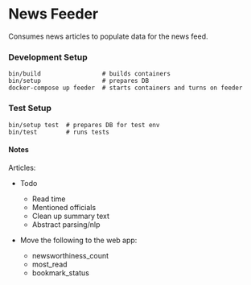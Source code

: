 # News Feeder
Consumes news articles to populate data for the news feed.

### Development Setup
    bin/build                 # builds containers
    bin/setup                 # prepares DB
    docker-compose up feeder  # starts containers and turns on feeder

### Test Setup
    bin/setup test  # prepares DB for test env
    bin/test        # runs tests

#### Notes
Articles:  
* Todo
  * Read time
  * Mentioned officials
  * Clean up summary text
  * Abstract parsing/nlp

* Move the following to the web app:
  * newsworthiness_count
  * most_read
  * bookmark_status
